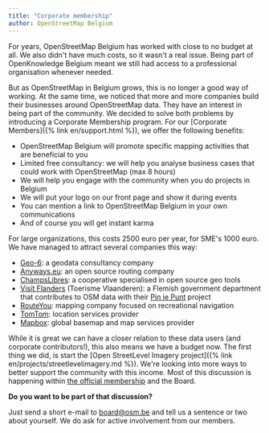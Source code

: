 ```yaml
---
title: "Corporate membership"
author: OpenStreetMap Belgium
---
```


For years, OpenStreetMap Belgium has worked with  close to no budget at all. We also didn't have much costs, so it wasn't a real issue. Being part of OpenKnowledge Belgium meant we still had access to a professional organisation whenever needed.

But as OpenStreetMap in Belgium grows, this is no longer a good way of working. At the same time, we noticed that more and more companies build their businesses around OpenStreetMap data. They have an interest in being part of the community. We decided to solve both problems by introducing a Corporate Membership program. For our [Corporate Members]({% link en/support.html %}), we offer the following benefits:

* OpenStreetMap Belgium will promote specific mapping activities that are beneficial to you
* Limited free consultancy: we will help you analyse business cases that could work with OpenStreetMap (max 8 hours)
* We will help you engage with the community when you do projects in Belgium
* We will put your logo on our front page and show it during events
* You can mention a link to OpenStreetMap Belgium in your own communications
* And of course you will get instant karma

For large organizations, this costs 2500 euro per year, for SME's 1000 euro. We have managed to attract several companies this way:

* [Geo-6](https://geo6.be/): a geodata consultancy company
* [Anyways.eu](https://www.anyways.eu/): an open source routing company
* [ChampsLibres](https://www.champs-libres.coop/): a cooperative specialised in open source geo tools
* [Visit Flanders](https://www.visitflanders.com/) (Toerisme Vlaanderen): a Flemish government department that contributes to OSM data with their [Pin je Punt](https://toerismevlaanderen.be/nl/pinjepunt) project
* [RouteYou](https://www.routeyou.com/): mapping company focused on recreational navigation
* [TomTom](https://www.tomtom.com/): location services provider
* [Mapbox](https://www.mapbox.com/): global basemap and map services provider

While it is great we can have a closer relation to these data users (and corporate contributors!),
this also means we have a budget now. The first thing we did, is start the [Open StreetLevel Imagery project]({% link en/projects/streetlevelimagery.md %}). We're looking into more ways to better support the community with this income. Most of this discussion is happening within [the official membership](https://members.osm.be/view/members) and the Board.

 **Do you want to be part of that discussion?**

 Just send a short e-mail to <board@osm.be> and tell us a sentence or two about yourself. We do ask for active involvement from our members.

